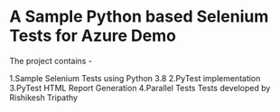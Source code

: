 # A Sample Python based Selenium Tests for Azure Demo
The project contains -

  1.Sample Selenium Tests using Python 3.8
  2.PyTest implementation
  3.PyTest HTML Report Generation
  4.Parallel Tests
Tests developed by Rishikesh Tripathy
